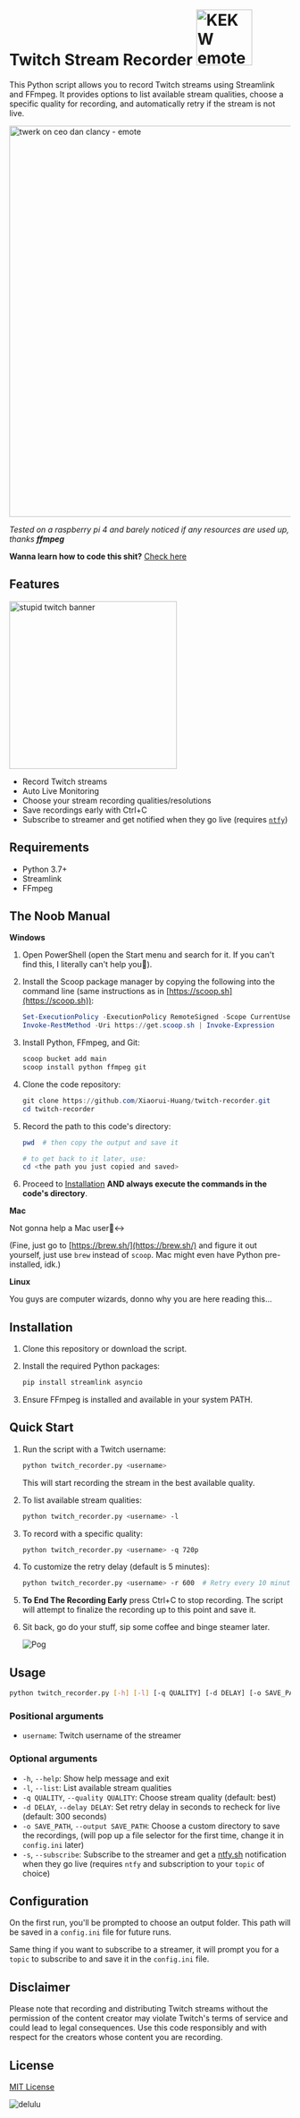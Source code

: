 # Twitch Stream Recorder <img src="images/cool-hacker-pepe.gif" alt="KEKW emote" width="100">

This Python script allows you to record Twitch streams using Streamlink and FFmpeg. It provides options to list available stream qualities, choose a specific quality for recording, and automatically retry if the stream is not live.

<img src="images/twitch-emote-twerking-ban-ceo-dan-clancy.jpg" alt="twerk on ceo dan clancy - emote" width="700">

*Tested on a raspberry pi 4 and barely noticed if any resources are used up, thanks **ffmpeg***

**Wanna learn how to code this shit?** [Check here](#license)

## Features

<img src="images/twichemotesss.jpg" alt="stupid twitch banner" width="300">

- Record Twitch streams
- Auto Live Monitoring
- Choose your stream recording qualities/resolutions
- Save recordings early with Ctrl+C
- Subscribe to streamer and get notified when they go live (requires [`ntfy`](https://ntfy.sh))

## Requirements

- Python 3.7+
- Streamlink
- FFmpeg

## The Noob Manual

**Windows**

1. Open PowerShell (open the Start menu and search for it. If you can't find this, I literally can't help you🤣).

2. Install the Scoop package manager by copying the following into the command line (same instructions as in [https://scoop.sh](https://scoop.sh)):

    ```powershell
    Set-ExecutionPolicy -ExecutionPolicy RemoteSigned -Scope CurrentUser
    Invoke-RestMethod -Uri https://get.scoop.sh | Invoke-Expression
    ```

3. Install Python, FFmpeg, and Git:

    ```powershell
    scoop bucket add main
    scoop install python ffmpeg git
    ```

4. Clone the code repository:

    ```powershell
    git clone https://github.com/Xiaorui-Huang/twitch-recorder.git
    cd twitch-recorder
    ```

5. Record the path to this code's directory:

    ```powershell
    pwd  # then copy the output and save it

    # to get back to it later, use:
    cd <the path you just copied and saved>
    ```

6. Proceed to [Installation](#installation) **AND always execute the commands in the code's directory**.

**Mac**

Not gonna help a Mac user🙂‍↔️

(Fine, just go to [https://brew.sh/](https://brew.sh/) and figure it out yourself, just use `brew` instead of `scoop`. Mac might even have Python pre-installed, idk.)

**Linux**

You guys are computer wizards, donno why you are here reading this...

## Installation

1. Clone this repository or download the script.
2. Install the required Python packages:

    ```bash
    pip install streamlink asyncio
    ```

3. Ensure FFmpeg is installed and available in your system PATH.

## Quick Start

1. Run the script with a Twitch username:

    ```bash
    python twitch_recorder.py <username>
    ```

    This will start recording the stream in the best available quality.

2. To list available stream qualities:

    ```bash
    python twitch_recorder.py <username> -l
    ```

3. To record with a specific quality:

    ```bash
    python twitch_recorder.py <username> -q 720p
    ```

4. To customize the retry delay (default is 5 minutes):

    ```bash
    python twitch_recorder.py <username> -r 600  # Retry every 10 minutes
    ```

5. **To End The Recording Early** press  Ctrl+C to stop recording. The script will attempt to finalize the recording up to this point and save it.

6. Sit back, go do your stuff, sip some coffee and binge steamer later.

    ![Pog](images/pogchamp-pog.gif)

## Usage

```bash
python twitch_recorder.py [-h] [-l] [-q QUALITY] [-d DELAY] [-o SAVE_PATH] username
```

### Positional arguments

- `username`: Twitch username of the streamer

### Optional arguments

- `-h`, `--help`: Show help message and exit
- `-l`, `--list`: List available stream qualities
- `-q QUALITY`, `--quality QUALITY`: Choose stream quality (default: best)
- `-d DELAY`, `--delay DELAY`: Set retry delay in seconds to recheck for live (default: 300 seconds)
- `-o SAVE_PATH`, `--output SAVE_PATH`: Choose a custom directory to save the recordings, (will pop up a file selector for the first time, change it in `config.ini` later)
- `-s`, `--subscribe`: Subscribe to the streamer and get a [ntfy.sh](https://ntfy.sh) notification when they go live (requires `ntfy` and subscription to your `topic` of choice)

## Configuration

On the first run, you'll be prompted to choose an output folder. This path will be saved in a `config.ini` file for future runs.

Same thing if you want to subscribe to a streamer, it will prompt you for a `topic` to subscribe to and save it in the `config.ini` file.

## Disclaimer

Please note that recording and distributing Twitch streams without the permission of the content creator may violate Twitch's terms of service and could lead to legal consequences. Use this code responsibly and with respect for the creators whose content you are recording.

## License

[MIT License](LICENSE)

![delulu](images/delulu-hacker-pepe.gif)

